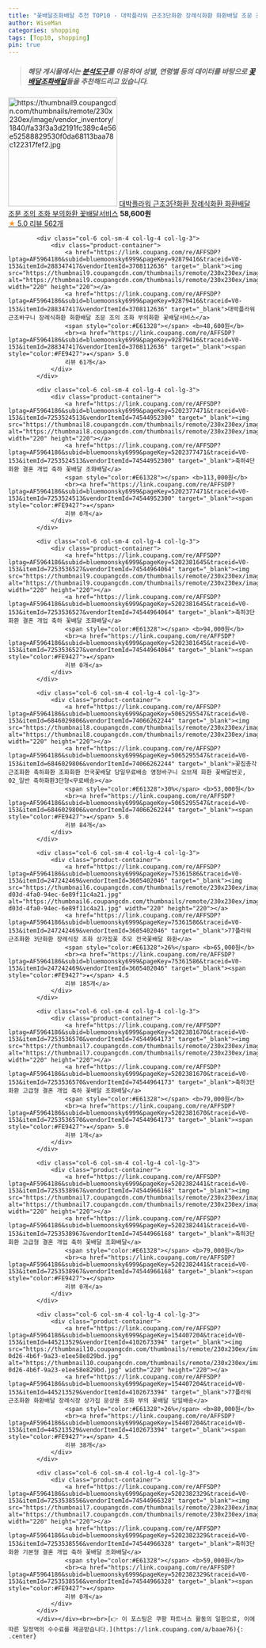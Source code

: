```yaml
---
title: "꽃배달조화배달 추천 TOP10 - 대박플라워 근조3단화환 장례식화환 화환배달 조문 조의 조화 부의화환 꽃배달서비스"
author: WiseMan
categories: shopping
tags: [Top10, shopping]
pin: true
---
```


> ##### 해당 게시물에서는 [**분석도구**](https://itemscout.io/)를 이용하여 **성별**, **연령별** 등의 데이터를 바탕으로 [**꽃배달조화배달**](https://link.coupang.com/a/baae76)들을 추천해드리고 있습니다.
<div class="container"><div class="row">
            <div class="col-6 col-sm-4 col-lg-4 col-lg-3">
                <div class="product-container">
                    <a href="https://link.coupang.com/re/AFFSDP?lptag=AF5964186&subid=bluemoonsky6999&pageKey=92865664&traceid=V0-153&itemId=288310096&vendorItemId=3707978022" target="_blank"><img src="https://thumbnail9.coupangcdn.com/thumbnails/remote/230x230ex/image/vendor_inventory/1840/fa33f3a3d2191fc389c4e56e52588829530f0da68113baa78c122317fef2.jpg" alt="https://thumbnail9.coupangcdn.com/thumbnails/remote/230x230ex/image/vendor_inventory/1840/fa33f3a3d2191fc389c4e56e52588829530f0da68113baa78c122317fef2.jpg" width="220" height="220"></a>
                    <a href="https://link.coupang.com/re/AFFSDP?lptag=AF5964186&subid=bluemoonsky6999&pageKey=92865664&traceid=V0-153&itemId=288310096&vendorItemId=3707978022" target="_blank">대박플라워 근조3단화환 장례식화환 화환배달 조문 조의 조화 부의화환 꽃배달서비스</a>
                    <span style="color:#E61328"></span> <b>58,600원</b>
                    <br><a href="https://link.coupang.com/re/AFFSDP?lptag=AF5964186&subid=bluemoonsky6999&pageKey=92865664&traceid=V0-153&itemId=288310096&vendorItemId=3707978022" target="_blank"><span style="color:#FE9427">★</span> 5.0
                    리뷰 562개</a>
                </div>
            </div>
            
            <div class="col-6 col-sm-4 col-lg-4 col-lg-3">
                <div class="product-container">
                    <a href="https://link.coupang.com/re/AFFSDP?lptag=AF5964186&subid=bluemoonsky6999&pageKey=92879416&traceid=V0-153&itemId=288347417&vendorItemId=3708112636" target="_blank"><img src="https://thumbnail9.coupangcdn.com/thumbnails/remote/230x230ex/image/vendor_inventory/a559/5de78d10ea6965b8d641652ea024dc8966b037505562d9a70de096e5d347.jpg" alt="https://thumbnail9.coupangcdn.com/thumbnails/remote/230x230ex/image/vendor_inventory/a559/5de78d10ea6965b8d641652ea024dc8966b037505562d9a70de096e5d347.jpg" width="220" height="220"></a>
                    <a href="https://link.coupang.com/re/AFFSDP?lptag=AF5964186&subid=bluemoonsky6999&pageKey=92879416&traceid=V0-153&itemId=288347417&vendorItemId=3708112636" target="_blank">대박플라워 근조바구니 장례식화환 화환배달 조문 조의 조화 부의화환 꽃배달서비스</a>
                    <span style="color:#E61328"></span> <b>48,600원</b>
                    <br><a href="https://link.coupang.com/re/AFFSDP?lptag=AF5964186&subid=bluemoonsky6999&pageKey=92879416&traceid=V0-153&itemId=288347417&vendorItemId=3708112636" target="_blank"><span style="color:#FE9427">★</span> 5.0
                    리뷰 61개</a>
                </div>
            </div>
            
            <div class="col-6 col-sm-4 col-lg-4 col-lg-3">
                <div class="product-container">
                    <a href="https://link.coupang.com/re/AFFSDP?lptag=AF5964186&subid=bluemoonsky6999&pageKey=5202377471&traceid=V0-153&itemId=7253524513&vendorItemId=74544952300" target="_blank"><img src="https://thumbnail8.coupangcdn.com/thumbnails/remote/230x230ex/image/vendor_inventory/8e5e/e72098f82fe9343d4a1ba2f5b13692e851b7bf3f662b3bbe8131809783f1.jpeg" alt="https://thumbnail8.coupangcdn.com/thumbnails/remote/230x230ex/image/vendor_inventory/8e5e/e72098f82fe9343d4a1ba2f5b13692e851b7bf3f662b3bbe8131809783f1.jpeg" width="220" height="220"></a>
                    <a href="https://link.coupang.com/re/AFFSDP?lptag=AF5964186&subid=bluemoonsky6999&pageKey=5202377471&traceid=V0-153&itemId=7253524513&vendorItemId=74544952300" target="_blank">축하4단화환 결혼 개업 축하 꽃배달 조화배달</a>
                    <span style="color:#E61328"></span> <b>113,000원</b>
                    <br><a href="https://link.coupang.com/re/AFFSDP?lptag=AF5964186&subid=bluemoonsky6999&pageKey=5202377471&traceid=V0-153&itemId=7253524513&vendorItemId=74544952300" target="_blank"><span style="color:#FE9427">★</span> 
                    리뷰 0개</a>
                </div>
            </div>
            
            <div class="col-6 col-sm-4 col-lg-4 col-lg-3">
                <div class="product-container">
                    <a href="https://link.coupang.com/re/AFFSDP?lptag=AF5964186&subid=bluemoonsky6999&pageKey=5202381645&traceid=V0-153&itemId=7253536527&vendorItemId=74544964064" target="_blank"><img src="https://thumbnail9.coupangcdn.com/thumbnails/remote/230x230ex/image/vendor_inventory/bf13/06e36096e6f38c071403149def247e83afc018347aee9ce440790fd6cdd7.jpg" alt="https://thumbnail9.coupangcdn.com/thumbnails/remote/230x230ex/image/vendor_inventory/bf13/06e36096e6f38c071403149def247e83afc018347aee9ce440790fd6cdd7.jpg" width="220" height="220"></a>
                    <a href="https://link.coupang.com/re/AFFSDP?lptag=AF5964186&subid=bluemoonsky6999&pageKey=5202381645&traceid=V0-153&itemId=7253536527&vendorItemId=74544964064" target="_blank">축하3단화환 결혼 개업 축하 꽃배달 조화배달</a>
                    <span style="color:#E61328"></span> <b>94,000원</b>
                    <br><a href="https://link.coupang.com/re/AFFSDP?lptag=AF5964186&subid=bluemoonsky6999&pageKey=5202381645&traceid=V0-153&itemId=7253536527&vendorItemId=74544964064" target="_blank"><span style="color:#FE9427">★</span> 
                    리뷰 0개</a>
                </div>
            </div>
            
            <div class="col-6 col-sm-4 col-lg-4 col-lg-3">
                <div class="product-container">
                    <a href="https://link.coupang.com/re/AFFSDP?lptag=AF5964186&subid=bluemoonsky6999&pageKey=5065295547&traceid=V0-153&itemId=6846029806&vendorItemId=74066262244" target="_blank"><img src="https://thumbnail8.coupangcdn.com/thumbnails/remote/230x230ex/image/vendor_inventory/3bef/739644d0abf29ba4f0873dcb11375d531c2a4f898cdec3bae01ba369d12b.jpg" alt="https://thumbnail8.coupangcdn.com/thumbnails/remote/230x230ex/image/vendor_inventory/3bef/739644d0abf29ba4f0873dcb11375d531c2a4f898cdec3bae01ba369d12b.jpg" width="220" height="220"></a>
                    <a href="https://link.coupang.com/re/AFFSDP?lptag=AF5964186&subid=bluemoonsky6999&pageKey=5065295547&traceid=V0-153&itemId=6846029806&vendorItemId=74066262244" target="_blank">꽃집총각 근조화환 축하화환 조화화환 전국꽃배달 당일무료배송 영정바구니 오브제 화환 꽃배달싼곳, 02_일반 축하화환3단형<무료배송></a>
                    <span style="color:#E61328">30%</span> <b>53,000원</b>
                    <br><a href="https://link.coupang.com/re/AFFSDP?lptag=AF5964186&subid=bluemoonsky6999&pageKey=5065295547&traceid=V0-153&itemId=6846029806&vendorItemId=74066262244" target="_blank"><span style="color:#FE9427">★</span> 5.0
                    리뷰 84개</a>
                </div>
            </div>
            
            <div class="col-6 col-sm-4 col-lg-4 col-lg-3">
                <div class="product-container">
                    <a href="https://link.coupang.com/re/AFFSDP?lptag=AF5964186&subid=bluemoonsky6999&pageKey=75361586&traceid=V0-153&itemId=247242469&vendorItemId=3605402046" target="_blank"><img src="https://thumbnail6.coupangcdn.com/thumbnails/remote/230x230ex/image/vendor_inventory/images/2018/03/31/18/6/ff9bbee2-d03d-4fa0-94ec-6e89f11c4a21.jpg" alt="https://thumbnail6.coupangcdn.com/thumbnails/remote/230x230ex/image/vendor_inventory/images/2018/03/31/18/6/ff9bbee2-d03d-4fa0-94ec-6e89f11c4a21.jpg" width="220" height="220"></a>
                    <a href="https://link.coupang.com/re/AFFSDP?lptag=AF5964186&subid=bluemoonsky6999&pageKey=75361586&traceid=V0-153&itemId=247242469&vendorItemId=3605402046" target="_blank">77플라워 근조화환 3단화환 장례식장 조화 상가집꽃 추모 전국꽃배달 화환</a>
                    <span style="color:#E61328">26%</span> <b>65,000원</b>
                    <br><a href="https://link.coupang.com/re/AFFSDP?lptag=AF5964186&subid=bluemoonsky6999&pageKey=75361586&traceid=V0-153&itemId=247242469&vendorItemId=3605402046" target="_blank"><span style="color:#FE9427">★</span> 4.5
                    리뷰 185개</a>
                </div>
            </div>
            
            <div class="col-6 col-sm-4 col-lg-4 col-lg-3">
                <div class="product-container">
                    <a href="https://link.coupang.com/re/AFFSDP?lptag=AF5964186&subid=bluemoonsky6999&pageKey=5202381670&traceid=V0-153&itemId=7253536570&vendorItemId=74544964173" target="_blank"><img src="https://thumbnail7.coupangcdn.com/thumbnails/remote/230x230ex/image/vendor_inventory/7bd4/ca3ee09289d4678b81c1542348f5fe7ef53242832189b5a7fe2494a4177b.jpg" alt="https://thumbnail7.coupangcdn.com/thumbnails/remote/230x230ex/image/vendor_inventory/7bd4/ca3ee09289d4678b81c1542348f5fe7ef53242832189b5a7fe2494a4177b.jpg" width="220" height="220"></a>
                    <a href="https://link.coupang.com/re/AFFSDP?lptag=AF5964186&subid=bluemoonsky6999&pageKey=5202381670&traceid=V0-153&itemId=7253536570&vendorItemId=74544964173" target="_blank">축하3단화환 고급형 결혼 개업 축하 꽃배달 조화배달</a>
                    <span style="color:#E61328"></span> <b>79,000원</b>
                    <br><a href="https://link.coupang.com/re/AFFSDP?lptag=AF5964186&subid=bluemoonsky6999&pageKey=5202381670&traceid=V0-153&itemId=7253536570&vendorItemId=74544964173" target="_blank"><span style="color:#FE9427">★</span> 5.0
                    리뷰 1개</a>
                </div>
            </div>
            
            <div class="col-6 col-sm-4 col-lg-4 col-lg-3">
                <div class="product-container">
                    <a href="https://link.coupang.com/re/AFFSDP?lptag=AF5964186&subid=bluemoonsky6999&pageKey=5202382441&traceid=V0-153&itemId=7253538967&vendorItemId=74544966168" target="_blank"><img src="https://thumbnail7.coupangcdn.com/thumbnails/remote/230x230ex/image/vendor_inventory/7bd4/ca3ee09289d4678b81c1542348f5fe7ef53242832189b5a7fe2494a4177b.jpg" alt="https://thumbnail7.coupangcdn.com/thumbnails/remote/230x230ex/image/vendor_inventory/7bd4/ca3ee09289d4678b81c1542348f5fe7ef53242832189b5a7fe2494a4177b.jpg" width="220" height="220"></a>
                    <a href="https://link.coupang.com/re/AFFSDP?lptag=AF5964186&subid=bluemoonsky6999&pageKey=5202382441&traceid=V0-153&itemId=7253538967&vendorItemId=74544966168" target="_blank">축하3단화환 고급형 결혼 개업 축하 꽃배달 조화배달</a>
                    <span style="color:#E61328"></span> <b>79,000원</b>
                    <br><a href="https://link.coupang.com/re/AFFSDP?lptag=AF5964186&subid=bluemoonsky6999&pageKey=5202382441&traceid=V0-153&itemId=7253538967&vendorItemId=74544966168" target="_blank"><span style="color:#FE9427">★</span> 
                    리뷰 0개</a>
                </div>
            </div>
            
            <div class="col-6 col-sm-4 col-lg-4 col-lg-3">
                <div class="product-container">
                    <a href="https://link.coupang.com/re/AFFSDP?lptag=AF5964186&subid=bluemoonsky6999&pageKey=154407204&traceid=V0-153&itemId=445213529&vendorItemId=4102673394" target="_blank"><img src="https://thumbnail10.coupangcdn.com/thumbnails/remote/230x230ex/image/vendor_inventory/images/2018/11/08/16/6/8b46373c-0d26-4b6f-9a23-e1ee58e829bd.jpg" alt="https://thumbnail10.coupangcdn.com/thumbnails/remote/230x230ex/image/vendor_inventory/images/2018/11/08/16/6/8b46373c-0d26-4b6f-9a23-e1ee58e829bd.jpg" width="220" height="220"></a>
                    <a href="https://link.coupang.com/re/AFFSDP?lptag=AF5964186&subid=bluemoonsky6999&pageKey=154407204&traceid=V0-153&itemId=445213529&vendorItemId=4102673394" target="_blank">77플라워 근조화환 화환배달 장례식장 상가집 문상용 조화 부의 꽃배달 당일배송</a>
                    <span style="color:#E61328">26%</span> <b>80,000원</b>
                    <br><a href="https://link.coupang.com/re/AFFSDP?lptag=AF5964186&subid=bluemoonsky6999&pageKey=154407204&traceid=V0-153&itemId=445213529&vendorItemId=4102673394" target="_blank"><span style="color:#FE9427">★</span> 4.5
                    리뷰 38개</a>
                </div>
            </div>
            
            <div class="col-6 col-sm-4 col-lg-4 col-lg-3">
                <div class="product-container">
                    <a href="https://link.coupang.com/re/AFFSDP?lptag=AF5964186&subid=bluemoonsky6999&pageKey=5202382329&traceid=V0-153&itemId=7253538556&vendorItemId=74544966328" target="_blank"><img src="https://thumbnail7.coupangcdn.com/thumbnails/remote/230x230ex/image/vendor_inventory/cfe9/22140b45d83b97132b4ccd257cc892e8f04f1fd96cd749bfb3c1c974cc32.jpg" alt="https://thumbnail7.coupangcdn.com/thumbnails/remote/230x230ex/image/vendor_inventory/cfe9/22140b45d83b97132b4ccd257cc892e8f04f1fd96cd749bfb3c1c974cc32.jpg" width="220" height="220"></a>
                    <a href="https://link.coupang.com/re/AFFSDP?lptag=AF5964186&subid=bluemoonsky6999&pageKey=5202382329&traceid=V0-153&itemId=7253538556&vendorItemId=74544966328" target="_blank">축하3단화환 기본형 결혼 개업 축하 꽃배달 조화배달</a>
                    <span style="color:#E61328"></span> <b>59,000원</b>
                    <br><a href="https://link.coupang.com/re/AFFSDP?lptag=AF5964186&subid=bluemoonsky6999&pageKey=5202382329&traceid=V0-153&itemId=7253538556&vendorItemId=74544966328" target="_blank"><span style="color:#FE9427">★</span> 
                    리뷰 0개</a>
                </div>
            </div>
            </div></div><br><br>[👉 이 포스팅은 쿠팡 파트너스 활동의 일환으로, 이에 따른 일정액의 수수료를 제공받습니다.](https://link.coupang.com/a/baae76){: .center}